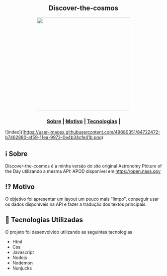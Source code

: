 <h2 align="center">
Discover-the-cosmos
</h2>

<p align="center"> 

<img src="https://user-images.githubusercontent.com/49680351/84722412-86fe8a00-af59-11ea-90c6-9bc3edd8b4b4.png" width="300" heigth="300">

</p>

<h3 align="center">  
  <a href="#information_source-sobre">Sobre</a> |
  <a href="#interrobang-motivo">Motivo</a> | 
  <a href="#rocket-tecnologias-utilizadas">Tecnologias</a> | 
</h3>

![index]((https://user-images.githubusercontent.com/49680351/84722472-b7462880-af59-11ea-9973-0e4b34cfe41b.png)


## :information_source: Sobre

Discover-the-cosmos é a minha versão do site original Astronomy Picture of the Day utilizando a mesma API: APOD disponível em <a href="https://open.nasa.gov/">https://open.nasa.gov</a>

## :interrobang: Motivo

O objetivo foi apresentar um layout um pouco mais "limpo", conseguir usar os dados disponíveis na API e fazer a tradução dos textos principais.

## :rocket: Tecnologias Utilizadas

O projeto foi desenvolvido utilizando as seguintes tecnologias

- Html
- Css
- Javascript
- Nodejs
- Nodemon
- Nunjucks

